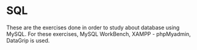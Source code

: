 # SQL
These are the exercises done in order to study about database using MySQL. For these exercises, MySQL WorkBench, XAMPP - phpMyadmin, DataGrip is used.
